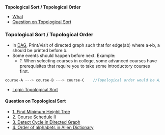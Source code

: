 **Topological Sort / Topological Order**
- [What](#w)
- [Question on Topological Sort](#q)

### Topological Sort / Topological Order
- In [DAG](#dag), Print/visit of directed graph such that for edge(ab) where a->b, a should be printed before b.
- Some events should happen before next. Example:
  - _1._ When selecting courses in college, some advanced courses have prerequisites that require you to take some introductory courses first.
```c
course-A ---> course-B ---> course-C	//Topological order would be A,B,C. ie to reach C, course-A should be completed
```
- [Logic Topological Sort](/DS_Questions/Data_Structures/Graphs/Toplogical_Sort)

<a name=q></a>
#### Question on Topological Sort
  - [1. Find Minimum Height Tree](/DS_Questions/Questions/Graphs/Find/Undirected_Graph/Minimum_Height_Tree/)
  - [2. Course Schedule II](/DS_Questions/Questions/Graphs/Find/Directed_Graph/Cyclic/CoursesSchedule-2_Topological_Sort.md)
  - [3. Detect Cycle in Directed Graph](/DS_Questions/Questions/Graphs/Find/Directed_Graph/Cyclic/Detect_cycle_in_directed_graph.md)
  - [4. Order of alphabets in Alien Dictionary](/DS_Questions/Questions/Graphs/Find/Directed_Graph/Order_of_alphabets_in_Alien_Dictionary.md)
